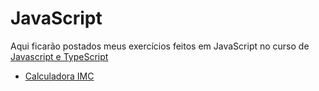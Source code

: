 # JavaScript

Aqui ficarão postados meus exercícios feitos em JavaScript no curso de [Javascript e TypeScript](https://www.udemy.com/course/curso-de-javascript-moderno-do-basico-ao-avancado/)

- [Calculadora IMC](https://github.com/front-marianna/javascript/tree/main/imc)
